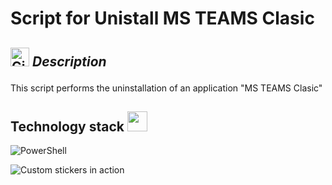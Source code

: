 # Script for Unistall MS TEAMS Clasic

## <img src="https://media.giphy.com/media/W5eoZHPpUx9sapR0eu/giphy.gif" width="30px" alt="Git"/>&nbsp;<i><b>Description</b></i></p> 

This script  performs the  uninstallation of an application  "MS TEAMS Clasic" 

## <h2> Technology stack  <img src = "https://media2.giphy.com/media/QssGEmpkyEOhBCb7e1/giphy.gif?cid=ecf05e47a0n3gi1bfqntqmob8g9aid1oyj2wr3ds3mg700bl&rid=giphy.gif" width = 32px> </h2>

![PowerShell](https://img.shields.io/badge/PowerShell-%235391FE.svg?style=for-the-badge&logo=powershell&logoColor=white)



![Custom stickers in action](https://github.com/OfficeDev/microsoft-teams-stickers-app/wiki/images/CustomStickers.gif)










